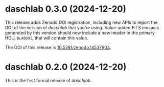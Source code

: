 # daschlab 0.3.0 (2024-12-20)

This release adds Zenodo DOI registration, including new APIs to report the DOI
of the version of *daschlab* that you're using. Value-added FITS mosaics
generated by this version should now include a new header in the primary HDU,
`DLABDOI`, that will contain this value.

The DOI of this release is [10.5281/zenodo.14537904][vdoi].

[vdoi]: https://doi.org/10.5281/zenodo.14537904


# daschlab 0.2.0 (2024-12-20)

This is the first formal release of *daschlab*.
